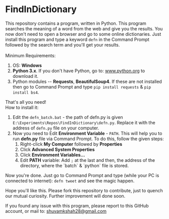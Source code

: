 # FindInDictionary
This repository contains a program, written in Python. This program searches the meaning of a word from the web and give you the results. You now don't need to open a browser and go to some online dictionaries. Just install this program and type a keyword <code>defn</code> in the Command Prompt followed by the search term and you'll get your results.
<br><br>
Minimum Requirements:
<ol>
  <li>OS: <b>Windows</b></li>
  <li><b>Python 3.x</b>. If you don't have Python, go to: <a href="http://www.python.org">www.python.org</a> to download it.</li>
  <li>Python modules -- <b>Requests</b>, <b>BeautifulSoup4</b>. If these are not installed then go to Command Prompt and type <code>pip install requests</code> &amp; <code>pip install bs4</code>.</li>
</ol>
That's all you need!
<br>
How to install it:
<ol>
  <li>Edit the <code>defn_batch.bat</code> - the path of defn.py is given <code>E:\Experiments\Repos\FindInDictionary\defn.py</code>. Replace it with the address of <code>defn.py</code> file on your computer.
  <li>Now you need to Edit <b>Environment Variable</b> - <code>PATH</code>. This will help you to run <b>defn.py</b> file via Command Prompt. To do this, follow the given steps:
    <ol>
      <li>Right-click <b>My Computer</b> followed by <b>Properties</b></li>
      <li>Click <b>Advanced System Properties</b></li>
      <li>Click <b>Environment Variables...</b></li>
      <li>Edit <b>PATH</b> variable: Add <code>;</code> at the last and then, the address of the directory, where the `batch` & `python` file is stored.</li>
    </ol>
  </li>
</ol>

Now you're done. Just go to Command Prompt and type (while your PC is connected to internet): <code>defn tweet</code> and see the magic happen.

Hope you'll like this. Please fork this repository to contribute, just to quench our mutual curiosity. Further improvement will done soon.

If you found any issue with this program, please report to this GitHub account, or mail to: <a href="mailto:shuvamkshah28@gmail.com">shuvamkshah28@gmail.com</a>
